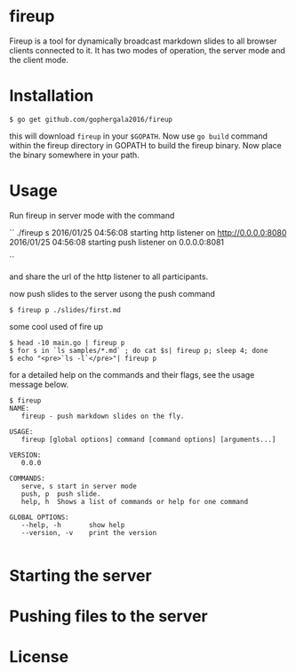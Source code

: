 # fireup

Fireup is a tool for dynamically broadcast markdown slides to all browser clients connected to it. It has two modes of operation, the 
server mode and the client mode.


# Installation

```
$ go get github.com/gophergala2016/fireup
```

this will download `fireup` in your `$GOPATH`. Now use `go build`
command within the fireup directory in GOPATH to build the fireup binary. Now place the binary somewhere in your path.

# Usage

Run fireup in server mode with the command 

``
./fireup s
2016/01/25 04:56:08 starting http listener on http://0.0.0.0:8080
2016/01/25 04:56:08 starting push listener on 0.0.0.0:8081

``

and share the url of the http listener to all participants.

now push slides to the server usong the push command

```
$ fireup p ./slides/first.md
```

some cool used of fire up

```
$ head -10 main.go | fireup p
$ for s in `ls samples/*.md` ; do cat $s| fireup p; sleep 4; done
$ echo "<pre>`ls -l`</pre>"| fireup p

```
for a detailed help on the commands and their flags, see the 
usage message below.

```
$ fireup 
NAME:
   fireup - push markdown slides on the fly.

USAGE:
   fireup [global options] command [command options] [arguments...]
   
VERSION:
   0.0.0
   
COMMANDS:
   serve, s	start in server mode
   push, p	push slide.
   help, h	Shows a list of commands or help for one command
   
GLOBAL OPTIONS:
   --help, -h		show help
   --version, -v	print the version


```

# Starting the server

# Pushing files to the server

# License



